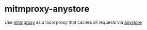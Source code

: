 # mitmproxy-anystore

Use [mitmproxy](https://mitmproxy.org/) as a local proxy that caches all requests via [anystore](https://github.com/investigativedata/anystore)
